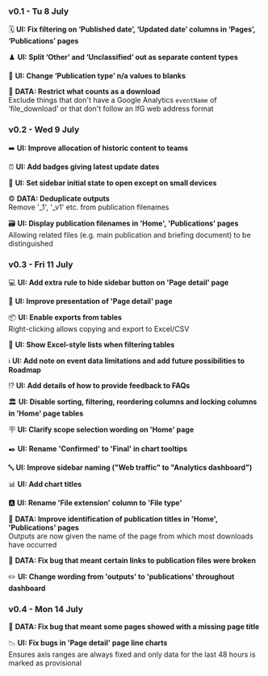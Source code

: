 ### v0.1 - Tu 8 July
🗓️ **UI: Fix filtering on ‘Published date’, ‘Updated date’ columns in ‘Pages’, ‘Publications’ pages**

♟️ **UI: Split ‘Other’ and ‘Unclassified’ out as separate content types**

📖 **UI: Change ‘Publication type’ n/a values to blanks**

📂 **DATA: Restrict what counts as a download**\
Exclude things that don't have a Google Analytics `eventName` of ‘file_download’ or that don't follow an IfG web address format

### v0.2 - Wed 9 July
➡️ **UI: Improve allocation of historic content to teams**

⏰ **UI: Add badges giving latest update dates**

📲 **UI: Set sidebar initial state to open except on small devices**

©️ **DATA: Deduplicate outputs**\
Remove '_1', '_v1' etc. from publication filenames

🗃️ **UI: Display publication filenames in 'Home', 'Publications' pages**\
Allowing related files (e.g. main publication and briefing document) to be distinguished

### v0.3 - Fri 11 July
💻 **UI: Add extra rule to hide sidebar button on 'Page detail' page**

💄 **UI: Improve presentation of 'Page detail' page**

📦 **UI: Enable exports from tables**\
Right-clicking allows copying and export to Excel/CSV

📃 **UI: Show Excel-style lists when filtering tables**

ℹ️ **UI: Add note on event data limitations and add future possibilities to Roadmap**

⁉️ **UI: Add details of how to provide feedback to FAQs**

🏛️ **UI: Disable sorting, filtering, reordering columns and locking columns in 'Home' page tables**

🪧 **UI: Clarify scope selection wording on 'Home' page**

✒️ **UI: Rename 'Confirmed' to 'Final' in chart tooltips**

🔤 **UI: Improve sidebar naming ("Web traffic" to "Analytics dashboard")**

📊 **UI: Add chart titles**

🅰️ **UI: Rename 'File extension' column to 'File type'**

🔢 **DATA: Improve identification of publication titles in 'Home', 'Publications' pages**\
Outputs are now given the name of the page from which most downloads have occurred

🐛 **DATA: Fix bug that meant certain links to publication files were broken**

✏️ **UI: Change wording from 'outputs' to 'publications' throughout dashboard**

### v0.4 - Mon 14 July
🐜 **DATA: Fix bug that meant some pages showed with a missing page title**

📉 **UI: Fix bugs in 'Page detail' page line charts**\
Ensures axis ranges are always fixed and only data for the last 48 hours is marked as provisional
